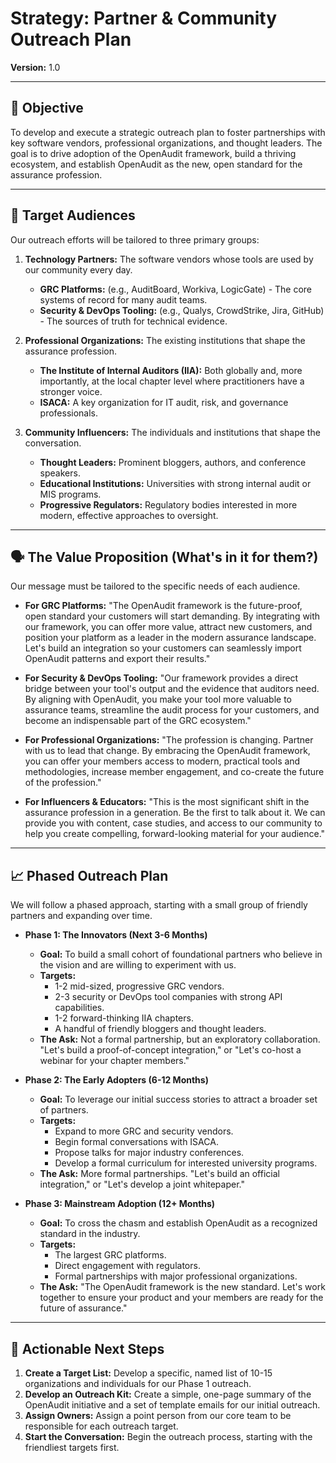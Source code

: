 # Strategy: Partner & Community Outreach Plan

**Version:** 1.0

---

## 🎯 Objective

To develop and execute a strategic outreach plan to foster partnerships with key software vendors, professional organizations, and thought leaders. The goal is to drive adoption of the OpenAudit framework, build a thriving ecosystem, and establish OpenAudit as the new, open standard for the assurance profession.

--- 

## 👥 Target Audiences

Our outreach efforts will be tailored to three primary groups:

1.  **Technology Partners:** The software vendors whose tools are used by our community every day.
    *   **GRC Platforms:** (e.g., AuditBoard, Workiva, LogicGate) - The core systems of record for many audit teams.
    *   **Security & DevOps Tooling:** (e.g., Qualys, CrowdStrike, Jira, GitHub) - The sources of truth for technical evidence.

2.  **Professional Organizations:** The existing institutions that shape the assurance profession.
    *   **The Institute of Internal Auditors (IIA):** Both globally and, more importantly, at the local chapter level where practitioners have a stronger voice.
    *   **ISACA:** A key organization for IT audit, risk, and governance professionals.

3.  **Community Influencers:** The individuals and institutions that shape the conversation.
    *   **Thought Leaders:** Prominent bloggers, authors, and conference speakers.
    *   **Educational Institutions:** Universities with strong internal audit or MIS programs.
    *   **Progressive Regulators:** Regulatory bodies interested in more modern, effective approaches to oversight.

--- 

## 🗣️ The Value Proposition (What's in it for them?)

Our message must be tailored to the specific needs of each audience.

*   **For GRC Platforms:** "The OpenAudit framework is the future-proof, open standard your customers will start demanding. By integrating with our framework, you can offer more value, attract new customers, and position your platform as a leader in the modern assurance landscape. Let's build an integration so your customers can seamlessly import OpenAudit patterns and export their results."

*   **For Security & DevOps Tooling:** "Our framework provides a direct bridge between your tool's output and the evidence that auditors need. By aligning with OpenAudit, you make your tool more valuable to assurance teams, streamline the audit process for your customers, and become an indispensable part of the GRC ecosystem."

*   **For Professional Organizations:** "The profession is changing. Partner with us to lead that change. By embracing the OpenAudit framework, you can offer your members access to modern, practical tools and methodologies, increase member engagement, and co-create the future of the profession."

*   **For Influencers & Educators:** "This is the most significant shift in the assurance profession in a generation. Be the first to talk about it. We can provide you with content, case studies, and access to our community to help you create compelling, forward-looking material for your audience."

--- 

## 📈 Phased Outreach Plan

We will follow a phased approach, starting with a small group of friendly partners and expanding over time.

*   **Phase 1: The Innovators (Next 3-6 Months)**
    *   **Goal:** To build a small cohort of foundational partners who believe in the vision and are willing to experiment with us.
    *   **Targets:**
        *   1-2 mid-sized, progressive GRC vendors.
        *   2-3 security or DevOps tool companies with strong API capabilities.
        *   1-2 forward-thinking IIA chapters.
        *   A handful of friendly bloggers and thought leaders.
    *   **The Ask:** Not a formal partnership, but an exploratory collaboration. "Let's build a proof-of-concept integration," or "Let's co-host a webinar for your chapter members."

*   **Phase 2: The Early Adopters (6-12 Months)**
    *   **Goal:** To leverage our initial success stories to attract a broader set of partners.
    *   **Targets:**
        *   Expand to more GRC and security vendors.
        *   Begin formal conversations with ISACA.
        *   Propose talks for major industry conferences.
        *   Develop a formal curriculum for interested university programs.
    *   **The Ask:** More formal partnerships. "Let's build an official integration," or "Let's develop a joint whitepaper."

*   **Phase 3: Mainstream Adoption (12+ Months)**
    *   **Goal:** To cross the chasm and establish OpenAudit as a recognized standard in the industry.
    *   **Targets:**
        *   The largest GRC platforms.
        *   Direct engagement with regulators.
        *   Formal partnerships with major professional organizations.
    *   **The Ask:** "The OpenAudit framework is the new standard. Let's work together to ensure your product and your members are ready for the future of assurance."

--- 

## 🚀 Actionable Next Steps

1.  **Create a Target List:** Develop a specific, named list of 10-15 organizations and individuals for our Phase 1 outreach.
2.  **Develop an Outreach Kit:** Create a simple, one-page summary of the OpenAudit initiative and a set of template emails for our initial outreach.
3.  **Assign Owners:** Assign a point person from our core team to be responsible for each outreach target.
4.  **Start the Conversation:** Begin the outreach process, starting with the friendliest targets first.
